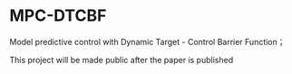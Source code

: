 # MPC-DTCBF
Model predictive control with Dynamic Target - Control Barrier Function；

This project will be made public after the paper is published
